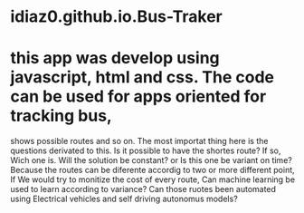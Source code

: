 # idiaz0.github.io.Bus-Traker
# this app was develop using javascript, html and css. The code can be used for apps oriented for tracking bus,
shows possible routes and so on. The most importat thing here is the questions derivated to this. 
Is it possible to have the shortes route? If so, Wich one is.
Will the solution be constant? or Is this one be variant on time?
Because the routes can be diferente accordig to two or more different point, If We would try to monitize
the cost of every route, Can machine learning be used to learn according to variance?
Can those ruotes been automated using Electrical vehicles and self driving autonomus models?
